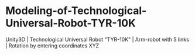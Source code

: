 # Modeling-of-Technological-Universal-Robot-TYR-10K

Unity3D | Technological Universal Robot "TYR-10K" | Arm-robot with 5 links | Rotation by entering coordinates XYZ
